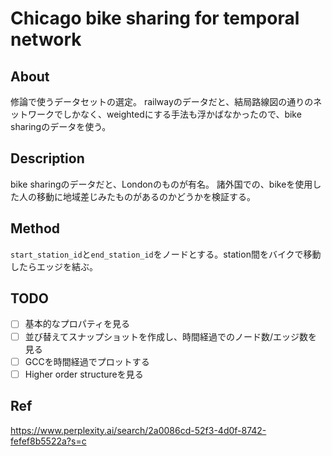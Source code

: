 # Chicago bike sharing for temporal network
## About
修論で使うデータセットの選定。
railwayのデータだと、結局路線図の通りのネットワークでしかなく、weightedにする手法も浮かばなかったので、bike sharingのデータを使う。 
## Description
bike sharingのデータだと、Londonのものが有名。
諸外国での、bikeを使用した人の移動に地域差じみたものがあるのかどうかを検証する。

## Method
`start_station_id`と`end_station_id`をノードとする。station間をバイクで移動したらエッジを結ぶ。
## TODO
- [ ] 基本的なプロパティを見る
- [ ] 並び替えてスナップショットを作成し、時間経過でのノード数/エッジ数を見る
- [ ] GCCを時間経過でプロットする
- [ ] Higher order structureを見る   

## Ref
https://www.perplexity.ai/search/2a0086cd-52f3-4d0f-8742-fefef8b5522a?s=c